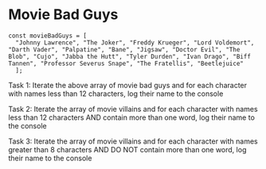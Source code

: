 # Movie Bad Guys
```
const movieBadGuys = [
  "Johnny Lawrence", "The Joker", "Freddy Krueger", "Lord Voldemort", "Darth Vader", "Palpatine", "Bane", "Jigsaw", "Doctor Evil", "The Blob", "Cujo", "Jabba the Hutt", "Tyler Durden", "Ivan Drago", "Biff Tannen", "Professor Severus Snape", "The Fratellis", "Beetlejuice"
  ];
```

Task 1: Iterate the above array of movie bad guys and for each character with names less than 12 characters, log their name to the console

Task 2: Iterate the array of movie villains and for each character with names less than 12 characters AND contain more than one word, log their name to the console

Task 3: Iterate the array of movie villains and for each character with names greater than 8 characters AND DO NOT contain more than one word, log their name to the console